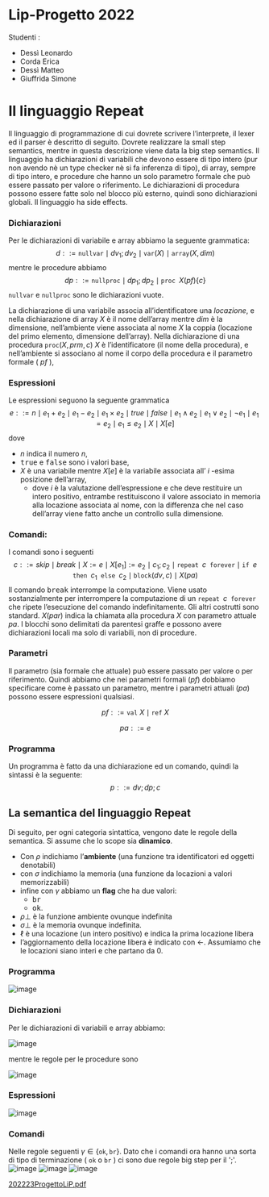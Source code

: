 # Lip-Progetto 2022

Studenti : 
- Dessì Leonardo
- Corda Erica
- Dessì Matteo
- Giuffrida Simone

# Il linguaggio Repeat
Il linguaggio di programmazione di cui dovrete scrivere l’interprete, il lexer ed il parser è descritto di seguito.
Dovrete realizzare la small step semantics, mentre in questa descrizione viene data la big step semantics. Il
linguaggio ha dichiarazioni di variabili che devono essere di tipo intero (pur non avendo nè un type checker
nè si fa inferenza di tipo), di array, sempre di tipo intero, e procedure che hanno un solo parametro formale
che può essere passato per valore o riferimento. Le dichiarazioni di procedura possono essere fatte solo nel
blocco più esterno, quindi sono dichiarazioni globali. Il linguaggio ha side effects.

### Dichiarazioni
Per le dichiarazioni di variabile e array abbiamo la seguente grammatica:
$$d ::= \texttt{nullvar} \mid dv_1; dv_2 \mid \texttt{var}(X) \mid \texttt{array}(X, dim)$$
mentre le procedure abbiamo
$$dp ::= \texttt{nullproc} \mid dp_1; dp_2 \mid \texttt{proc } X(pf) \{c\}$$ 
$\texttt{nullvar}$ e $\texttt{nullproc}$ sono le dichiarazioni vuote.

La dichiarazione di una variabile associa all’identificatore una *locazione*, e nella dichiarazione di array $X$ è
il nome dell’array mentre $dim$ è la dimensione, nell’ambiente viene associata al nome $X$ la coppia (locazione
del primo elemento, dimensione dell’array). Nella dichiarazione di una procedura $\texttt{proc}(X, prm, c)$ $X$ è
l’identificatore (il nome della procedura), e nell’ambiente si associano al nome il corpo della procedura e il
parametro formale ( $pf$ ),


### Espressioni
Le espressioni seguono la seguente grammatica
$$e ::= n \mid e_1 + e_2 \mid e_1 − e_2 \mid e_1 \times e_2 \mid true \mid false \mid e_1 \wedge e_2 \mid e_1 \vee e_2 \mid \neg e_1 \mid e_1 = e_2 \mid e_1 \le e_2 \mid X \mid X[e]$$
dove 
- $n$ indica il numero $n$,
- <tt>true</tt> e <tt>false</tt> sono i valori base,
- $X$ è una variabile mentre $X[e]$ è la variabile associata all’ $i$ -esima posizione dell’array,
    - dove $i$ è la valutazione dell’espressione e che deve restituire un intero positivo, entrambe restituiscono il valore associato in memoria alla locazione associata al nome, con la differenza che nel caso dell’array viene fatto anche un controllo sulla dimensione.

### Comandi:
I comandi sono i seguenti
$$c ::= skip \mid break \mid X := e \mid X[e_1] := e_2 \mid c_1; c_2 \mid \texttt{repeat } c \texttt{ forever} \mid \texttt{if } e \texttt{ then } c_1 \texttt{ else } c_2 \mid \texttt{block}(dv, c) \mid X(pa)$$
Il comando <tt>break</tt> interrompe la computazione. Viene usato sostanzialmente per interrompere la computazione di un $\texttt{repeat } c \texttt{ forever}$ che ripete l’esecuzione del comando indefinitamente. Gli altri costrutti sono standard.
$X(par)$ indica la chiamata alla procedura $X$ con parametro attuale $pa$. I blocchi sono delimitati
da parentesi graffe e possono avere dichiarazioni locali ma solo di variabili, non di procedure.

### Parametri 
Il parametro (sia formale che attuale) può essere passato per valore o per riferimento. Quindi abbiamo che nei parametri formali $(pf)$ dobbiamo specificare come è passato un parametro, mentre i parametri attuali $(pa)$ possono essere espressioni qualsiasi.

$$
pf ::= \texttt{val}\ X \mid \texttt{ref}\ X
$$

$$
pa ::= e
$$

### Programma
Un programma è fatto da una dichiarazione ed un comando, quindi la sintassi è la seguente:
$$p ::= dv; dp; c$$

## La semantica del linguaggio **Repeat**
Di seguito, per ogni categoria sintattica, vengono date le regole della semantica. Si assume che lo scope sia **dinamico**. 
- Con $\rho$ indichiamo l’**ambiente** (una funzione tra identificatori ed oggetti denotabili)
- con $\sigma$ indichiamo la memoria (una funzione da locazioni a valori memorizzabili)
- infine con $\gamma$ abbiamo un **flag** che ha due valori: 
    - <tt>br</tt> 
    - <tt>ok</tt>. 
- $\rho\bot$ è la funzione ambiente ovunque indefinita
- $\sigma\bot$ è la memoria ovunque indefinita. 
- $\ell$ è una locazione (un intero positivo) e indica la prima locazione libera
- l’aggiornamento della locazione libera
è indicato con $\leftarrow$.
Assumiamo che le locazioni siano interi e che partano da 0.
### Programma
![image](https://user-images.githubusercontent.com/81624394/209585923-5b1d0a5b-f593-497d-829a-37e1a489d6d3.png)

### Dichiarazioni
Per le dichiarazioni di variabili e array abbiamo:

![image](https://user-images.githubusercontent.com/81624394/209585944-8058736f-3e5e-4e6d-a1c8-da14ab749e84.png)

mentre le regole per le procedure sono

![image](https://user-images.githubusercontent.com/81624394/209585970-e14614e2-3574-45bc-8149-2ddf12020912.png)

### Espressioni
![image](https://user-images.githubusercontent.com/81624394/209585993-0503e01e-648b-4d5e-b09d-3af87e24e6f5.png)


### Comandi
Nelle regole seguenti $\gamma \in \{\texttt{ok}, \texttt{br}\}$. Dato che i comandi ora hanno una sorta di tipo di terminazione ( $\texttt{ok}$ o $\texttt{br}$ ) ci sono due regole big step per il ';'.
![image](https://user-images.githubusercontent.com/81624394/209586013-82403158-74d2-40a0-9795-ce0a5089df58.png)
![image](https://user-images.githubusercontent.com/81624394/209586032-e313c2f0-9ab3-45e2-89f8-402b46060f7d.png)
![image](https://user-images.githubusercontent.com/81624394/209586043-78295f9a-162c-4d7b-b018-6d79af7c94ee.png)

[202223ProgettoLiP.pdf](https://github.com/CyberGiant7/Progetto-LIP/files/10304900/202223ProgettoLiP.pdf)

